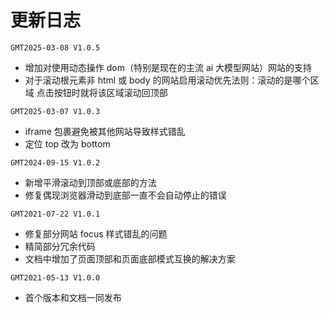 # 更新日志

`GMT2025-03-08 V1.0.5`

- 增加对使用动态操作 dom（特别是现在的主流 ai 大模型网站）网站的支持
- 对于滚动根元素非 html 或 body 的网站启用滚动优先法则：滚动的是哪个区域 点击按钮时就将该区域滚动回顶部

`GMT2025-03-07 V1.0.3`

- iframe 包裹避免被其他网站导致样式错乱
- 定位 top 改为 bottom

`GMT2024-09-15 V1.0.2`

- 新增平滑滚动到顶部或底部的方法
- 修复偶现浏览器滑动到底部一直不会自动停止的错误

`GMT2021-07-22 V1.0.1`

- 修复部分网站 focus 样式错乱的问题
- 精简部分冗余代码
- 文档中增加了页面顶部和页面底部模式互换的解决方案

`GMT2021-05-13 V1.0.0`

- 首个版本和文档一同发布
